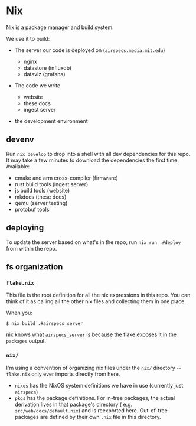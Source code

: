 # Nix

[Nix](https://nixos.org) is a package manager and build system.

We use it to build:

- The server our code is deployed on (`airspecs.media.mit.edu`)
    - nginx
    - datastore (influxdb)
    - dataviz (grafana)

- The code we write
    - website
    - these docs
    - ingest server

- the development environment

## devenv
Run `nix develop` to drop into a shell with all dev dependencies for this repo. It may take a few minutes to download
the dependencies the first time. Available:

- cmake and arm cross-compiler (firmware)
- rust build tools (ingest server)
- js build tools (website)
- mkdocs (these docs)
- qemu (server testing)
- protobuf tools


## deploying
To update the server based on what's in the repo, run `nix run .#deploy` from within the repo.

## fs organization

### `flake.nix`
This file is the root definition for all the nix expressions in this repo. You can think of it as calling all the other
nix files and collecting them in one place.

When you:

```console
$ nix build .#airspecs_server
```

nix knows what `airspecs_server` is because the flake exposes it in the `packages` output.

### `nix/`

I'm using a convention of organizing nix files under the `nix/` directory -- `flake.nix` only ever imports directly
from here.

- `nixos` has the NixOS system definitions we have in use (currently just `airspecs`)
- `pkgs` has the package definitions. For in-tree packages, the actual derivation lives in that package's directory (
  e.g. `src/web/docs/default.nix`) and is reexported here. Out-of-tree packages are defined by their own `.nix` file in
  this directory.
